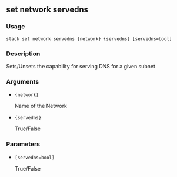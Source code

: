 ## set network servedns

### Usage

`stack set network servedns {network} {servedns} [servedns=bool]`

### Description

Sets/Unsets the capability for serving DNS
	for a given subnet

### Arguments

* `{network}`

   Name of the Network

* `{servedns}`

   True/False


### Parameters
* `[servedns=bool]`

   True/False


